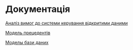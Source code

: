 # Документація

[Аналіз вимог до системи керування відкритими даними](requirements)

[Модель прецедентів](use%20cases)

[Моделы бази даних](design)

